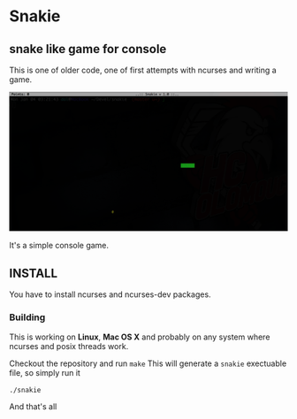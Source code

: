 # Snakie
## snake like game for console  

This is one of older code, one of first attempts with ncurses and writing a game. 

![snakie](https://raw.githubusercontent.com/dalhorinek/snakie/master/screenshot.png "snakie game")

It's a simple console game.

## INSTALL

You have to install ncurses and ncurses-dev packages. 

### Building 

This is working on **Linux**, **Mac OS X** and probably on any system where ncurses and posix threads work. 

Checkout the repository and run `make`
This will generate a `snakie` exectuable file, so simply run it 

```
./snakie 
```

And that's all
